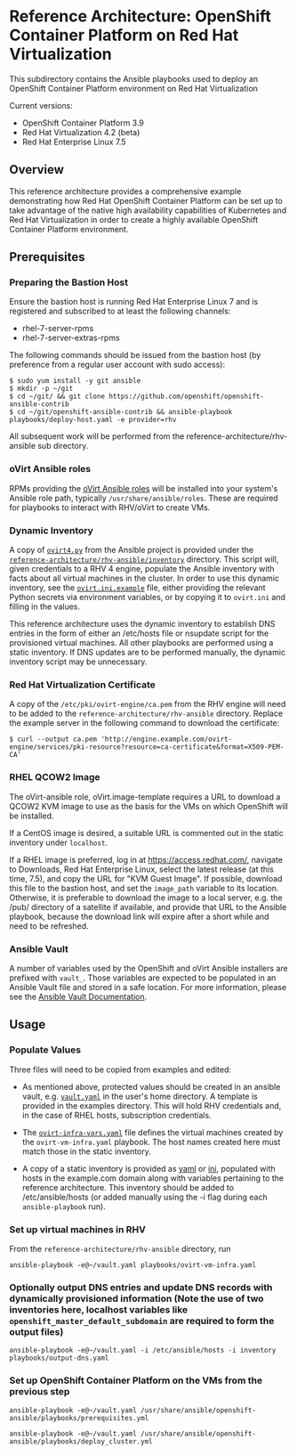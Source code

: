 # Reference Architecture:  OpenShift Container Platform on Red Hat Virtualization
This subdirectory contains the Ansible playbooks used to deploy 
an OpenShift Container Platform environment on Red Hat Virtualization

Current versions:

* OpenShift Container Platform 3.9
* Red Hat Virtualization 4.2 (beta)
* Red Hat Enterprise Linux 7.5

## Overview
This reference architecture provides a comprehensive example demonstrating how Red Hat OpenShift Container Platform
can be set up to take advantage of the native high availability capabilities of Kubernetes and Red Hat Virtualization
in order to create a highly available OpenShift Container Platform environment.

## Prerequisites

### Preparing the Bastion Host

Ensure the bastion host is running Red Hat Enterprise Linux 7 and is registered and
subscribed to at least the following channels:

* rhel-7-server-rpms
* rhel-7-server-extras-rpms

The following commands should be issued from the bastion host (by preference from a
regular user account with sudo access):

```
$ sudo yum install -y git ansible
$ mkdir -p ~/git
$ cd ~/git/ && git clone https://github.com/openshift/openshift-ansible-contrib
$ cd ~/git/openshift-ansible-contrib && ansible-playbook playbooks/deploy-host.yaml -e provider=rhv
```

All subsequent work will be performed from the reference-architecture/rhv-ansible sub directory.

### oVirt Ansible roles
RPMs providing the [oVirt Ansible roles](https://github.com/ovirt/ovirt-ansible) will be installed
into your system's Ansible role path, typically `/usr/share/ansible/roles`.
These are required for playbooks to interact with RHV/oVirt to create VMs.

### Dynamic Inventory
A copy of [`ovirt4.py`](inventory/ovirt4.py) from the Ansible project is provided under the [`reference-architecture/rhv-ansible/inventory`](inventory) directory. This script will, given credentials to a RHV 4 engine, populate the Ansible inventory with facts about all virtual machines in the cluster. In order to use this dynamic inventory, see the [`ovirt.ini.example`](inventory/ovirt.ini.example) file, either providing the relevant Python secrets via environment variables, or by copying it to `ovirt.ini` and filling in the values.

This reference architecture uses the dynamic inventory to establish DNS entries in the form of either an /etc/hosts file or nsupdate script for the provisioned virtual machines. All other playbooks are performed using a static inventory. If DNS updates are to be performed manually, the dynamic inventory script may be unnecessary.

### Red Hat Virtualization Certificate
A copy of the `/etc/pki/ovirt-engine/ca.pem` from the RHV engine will need to be added to the
`reference-architecture/rhv-ansible` directory. Replace the example server in the following command to download the certificate:

```
$ curl --output ca.pem 'http://engine.example.com/ovirt-engine/services/pki-resource?resource=ca-certificate&format=X509-PEM-CA'

```

### RHEL QCOW2 Image
The oVirt-ansible role, oVirt.image-template requires a URL to download a QCOW2 KVM image to use as
the basis for the VMs on which OpenShift will be installed.

If a CentOS image is desired, a suitable URL is commented out in the static inventory under `localhost`.

If a RHEL image is preferred, log in at <https://access.redhat.com/>, navigate to Downloads, Red Hat Enterprise Linux,
select the latest release (at this time, 7.5), and copy the URL for "KVM Guest Image". If possible, download
this file to the bastion host, and set the `image_path` variable to its location. Otherwise, it is
preferable to download the image to a local server, e.g. the /pub/ directory of a satellite if
available, and provide that URL to the Ansible playbook, because the download link will expire
after a short while and need to be refreshed.

### Ansible Vault
A number of variables used by the OpenShift and oVirt Ansible installers are prefixed with `vault_`. Those 
variables are expected to be populated in an Ansible Vault file and stored in a safe location.
For more information, please see the
[Ansible Vault Documentation](http://docs.ansible.com/ansible/2.5/user_guide/vault.html).

## Usage

### Populate Values

Three files will need to be copied from examples and edited:

* As mentioned above, protected values should be created in an ansible vault, e.g. [`vault.yaml`](vault.yaml) in the user's home directory. A template is provided in the examples directory. This will hold RHV credentials and, in the case of RHEL hosts, subscription credentials.

* The [`ovirt-infra-vars.yaml`](ovirt-infra-vars.yaml) file defines the virtual machines created by the `ovirt-vm-infra.yaml` playbook. The host names created here must match those in the static inventory.

* A copy of a static inventory is provided as [yaml](example/inventory.yaml) or [ini](example/inventory), populated with hosts in the example.com domain along with variables pertaining to the reference architecture. This inventory should be added to /etc/ansible/hosts (or added manually using the -i flag during each `ansible-playbook` run).

### Set up virtual machines in RHV
From the `reference-architecture/rhv-ansible` directory, run

```
ansible-playbook -e@~/vault.yaml playbooks/ovirt-vm-infra.yaml
```
### Optionally output DNS entries and update DNS records with dynamically provisioned information (Note the use of two inventories here, localhost variables like `openshift_master_default_subdomain` are required to form the output files)

```
ansible-playbook -e@~/vault.yaml -i /etc/ansible/hosts -i inventory playbooks/output-dns.yaml

```

### Set up OpenShift Container Platform on the VMs from the previous step

```
ansible-playbook -e@~/vault.yaml /usr/share/ansible/openshift-ansible/playbooks/prerequisites.yml

ansible-playbook -e@~/vault.yaml /usr/share/ansible/openshift-ansible/playbooks/deploy_cluster.yml
```

